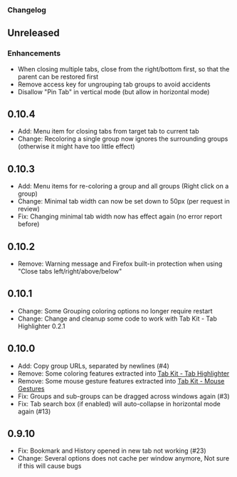 ### Changelog


## Unreleased

### Enhancements
- When closing multiple tabs, close from the right/bottom first, so that the parent can be restored first
- Remove access key for ungrouping tab groups to avoid accidents
- Disallow "Pin Tab" in vertical mode (but allow in horizontal mode)

## 0.10.4
- Add: Menu item for closing tabs from target tab to current tab
- Change: Recoloring a single group now ignores the surrounding groups (otherwise it might have too little effect)

## 0.10.3
- Add: Menu items for re-coloring a group and all groups (Right click on a group)
- Change: Minimal tab width can now be set down to 50px (per request in review)
- Fix: Changing minimal tab width now has effect again (no error report before)

## 0.10.2
- Remove: Warning message and Firefox built-in protection when using "Close tabs left/right/above/below"

## 0.10.1
- Change: Some Grouping coloring options no longer require restart
- Change: Change and cleanup some code to work with Tab Kit - Tab Highlighter 0.2.1

## 0.10.0
- Add: Copy group URLs, separated by newlines (#4)
- Remove: Some coloring features extracted into [Tab Kit - Tab Highlighter](https://github.com/tabkit/tab-highlighter)
- Remove: Some mouse gesture features extracted into [Tab Kit - Mouse Gestures](https://github.com/tabkit/mouse-gestures)
- Fix: Groups and sub-groups can be dragged across windows again (#3)
- Fix: Tab search box (if enabled) will auto-collapse in horizontal mode again (#13)

## 0.9.10
- Fix: Bookmark and History opened in new tab not working (#23)
- Change: Several options does not cache per window anymore, Not sure if this will cause bugs

